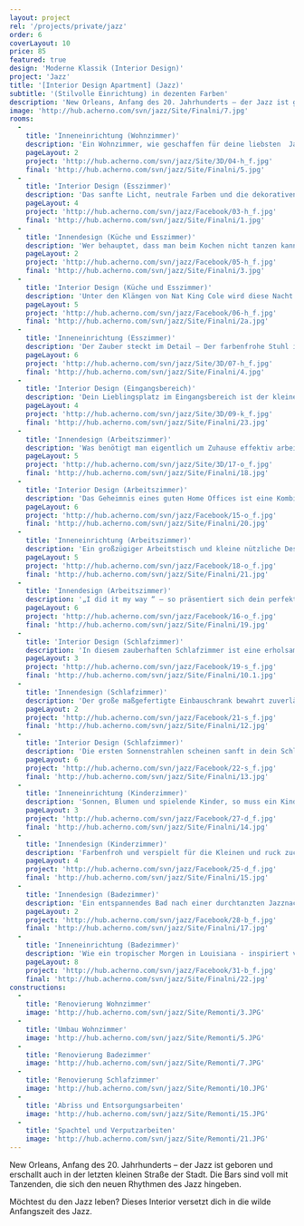 ```yaml
---
layout: project
rel: '/projects/private/jazz' 
order: 6
coverLayout: 10
price: 85
featured: true
design: 'Moderne Klassik (Interior Design)'
project: 'Jazz'
title: '[Interior Design Apartment] (Jazz)'
subtitle: '(Stilvolle Einrichtung) in dezenten Farben'
description: 'New Orleans, Anfang des 20. Jahrhunderts – der Jazz ist geboren und erschallt auch in der letzten kleinen Straße der Stadt. Die Bars sind voll mit Tanzenden, die sich den neuen Rhythmen  des Jazz hingeben.'
image: 'http://hub.acherno.com/svn/jazz/Site/Finalni/7.jpg'
rooms:
  -
    title: 'Inneneinrichtung (Wohnzimmer)'
    description: 'Ein Wohnzimmer, wie geschaffen für deine liebsten  Jazzstücke. Der Tag beginnt mit einem aromatischen Becher Kaffee und einem Stück des unverwechselbaren Louis Prima.  Greif dir die nächste Schallplatte und lass dich vom Zauber des Regtime anstecken.'
    pageLayout: 2
    project: 'http://hub.acherno.com/svn/jazz/Site/3D/04-h_f.jpg'
    final: 'http://hub.acherno.com/svn/jazz/Site/Finalni/5.jpg'
  -
    title: 'Interior Design (Esszimmer)'
    description: 'Das sanfte Licht, neutrale Farben und die dekorativen Wände in Backsteinoptik sind die perfekte Kulisse für deine abendliche Entspannung. Jetzt noch ein Glas Whiskey und ein paar Jazz Klassiker.  Just another perfekt day...'
    pageLayout: 4
    project: 'http://hub.acherno.com/svn/jazz/Facebook/03-h_f.jpg'
    final: 'http://hub.acherno.com/svn/jazz/Site/Finalni/1.jpg'
  -
    title: 'Innendesign (Küche und Esszimmer)'
    description: 'Wer behauptet, dass man beim Kochen nicht tanzen kann? Ein Schritt nach vorne, zwei zurück. Eine Prise Salz hier und ein Hauch Pfeffer dort und im Handumdrehen hast du ein leckeres Brunswick Stew gezaubert.'
    pageLayout: 2
    project: 'http://hub.acherno.com/svn/jazz/Facebook/05-h_f.jpg'
    final: 'http://hub.acherno.com/svn/jazz/Site/Finalni/3.jpg'
  -
    title: 'Interior Design (Küche und Esszimmer)'
    description: 'Unter den Klängen von Nat King Cole wird diese Nacht zu einem unvergesslichen Moment voller Liebe. When I fall in Love ...'
    pageLayout: 5
    project: 'http://hub.acherno.com/svn/jazz/Facebook/06-h_f.jpg'
    final: 'http://hub.acherno.com/svn/jazz/Site/Finalni/2a.jpg'
  -
    title: 'Inneneinrichtung (Esszimmer)'
    description: 'Der Zauber steckt im Detail – Der farbenfrohe Stuhl im floralen Dessin gibt hier den Ton an.'
    pageLayout: 6
    project: 'http://hub.acherno.com/svn/jazz/Site/3D/07-h_f.jpg'
    final: 'http://hub.acherno.com/svn/jazz/Site/Finalni/4.jpg'
  -
    title: 'Interior Design (Eingangsbereich)'
    description: 'Dein Lieblingsplatz im Eingangsbereich ist der kleine charmante Sitzwürfel mit dem bunten Muster.'
    pageLayout: 4
    project: 'http://hub.acherno.com/svn/jazz/Site/3D/09-k_f.jpg'
    final: 'http://hub.acherno.com/svn/jazz/Site/Finalni/23.jpg'
  -
    title: 'Innendesign (Arbeitszimmer)'
    description: 'Was benötigt man eigentlich um Zuhause effektiv arbeiten zu können? '
    pageLayout: 5
    project: 'http://hub.acherno.com/svn/jazz/Site/3D/17-o_f.jpg'
    final: 'http://hub.acherno.com/svn/jazz/Site/Finalni/18.jpg'
  -
    title: 'Interior Design (Arbeitszimmer)'
    description: 'Das Geheimnis eines guten Home Offices ist eine Kombination von praktischer Einrichtung mit viel Stauraum in Verbindung mit klassischem dunklem Holz, das Natürlichkeit erzeugt.'
    pageLayout: 6
    project: 'http://hub.acherno.com/svn/jazz/Facebook/15-o_f.jpg'
    final: 'http://hub.acherno.com/svn/jazz/Site/Finalni/20.jpg'
  -
    title: 'Inneneinrichtung (Arbeitszimmer)'
    description: 'Ein großzügiger Arbeitstisch und kleine nützliche Designobjekte wirken klassisch und lassen Raum für die persönliche Note.'
    pageLayout: 5
    project: 'http://hub.acherno.com/svn/jazz/Facebook/18-o_f.jpg'
    final: 'http://hub.acherno.com/svn/jazz/Site/Finalni/21.jpg'
  -
    title: 'Innendesign (Arbeitszimmer)'
    description: '„I did it my way “ – so präsentiert sich dein perfektes Office.'
    pageLayout: 6
    project: 'http://hub.acherno.com/svn/jazz/Facebook/16-o_f.jpg'
    final: 'http://hub.acherno.com/svn/jazz/Site/Finalni/19.jpg'
  -
    title: 'Interior Design (Schlafzimmer)'
    description: 'In diesem zauberhaften Schlafzimmer ist eine erholsame Nacht nicht nur ein Versprechen.'
    pageLayout: 3
    project: 'http://hub.acherno.com/svn/jazz/Facebook/19-s_f.jpg'
    final: 'http://hub.acherno.com/svn/jazz/Site/Finalni/10.1.jpg'
  -
    title: 'Innendesign (Schlafzimmer)'
    description: 'Der große maßgefertigte Einbauschrank bewahrt zuverlässig deine Lieblingssachen auf und erspart dir langes Suchen.'
    pageLayout: 2
    project: 'http://hub.acherno.com/svn/jazz/Facebook/21-s_f.jpg'
    final: 'http://hub.acherno.com/svn/jazz/Site/Finalni/12.jpg'
  -
    title: 'Interior Design (Schlafzimmer)'
    description: 'Die ersten Sonnenstrahlen scheinen sanft in dein Schlafzimmer und wecken dich.  Auf in den Tag!'
    pageLayout: 6
    project: 'http://hub.acherno.com/svn/jazz/Facebook/22-s_f.jpg'
    final: 'http://hub.acherno.com/svn/jazz/Site/Finalni/13.jpg'
  -
    title: 'Inneneinrichtung (Kinderzimmer)'
    description: 'Sonnen, Blumen und spielende Kinder, so muss ein Kindezimmer sein.'
    pageLayout: 3
    project: 'http://hub.acherno.com/svn/jazz/Facebook/27-d_f.jpg'
    final: 'http://hub.acherno.com/svn/jazz/Site/Finalni/14.jpg'
  -
    title: 'Innendesign (Kinderzimmer)'
    description: 'Farbenfroh und verspielt für die Kleinen und ruck zuck aufgeräumt für die Mamas und Papas.'
    pageLayout: 4
    project: 'http://hub.acherno.com/svn/jazz/Facebook/25-d_f.jpg'
    final: 'http://hub.acherno.com/svn/jazz/Site/Finalni/15.jpg'
  -
    title: 'Innendesign (Badezimmer)'
    description: 'Ein entspannendes Bad nach einer durchtanzten Jazznacht. Holzoptik und Palm Leaf Dekor nehmen den sanften Swing der Nacht mit in die Badewanne.'
    pageLayout: 2
    project: 'http://hub.acherno.com/svn/jazz/Facebook/28-b_f.jpg'
    final: 'http://hub.acherno.com/svn/jazz/Site/Finalni/17.jpg'
  -
    title: 'Inneneinrichtung (Badezimmer)'
    description: 'Wie ein tropischer Morgen in Louisiana - inspiriert von braunem Holz und frischem Grün schenkt dir das Badezimmer die Kraft und die Gelassenheit für einen erfolgreichen Tag.'
    pageLayout: 8
    project: 'http://hub.acherno.com/svn/jazz/Facebook/31-b_f.jpg'
    final: 'http://hub.acherno.com/svn/jazz/Site/Finalni/22.jpg'
constructions:
  - 
    title: 'Renovierung Wohnzimmer'
    image: 'http://hub.acherno.com/svn/jazz/Site/Remonti/3.JPG'
  - 
    title: 'Umbau Wohnzimmer'
    image: 'http://hub.acherno.com/svn/jazz/Site/Remonti/5.JPG'
  - 
    title: 'Renovierung Badezimmer'
    image: 'http://hub.acherno.com/svn/jazz/Site/Remonti/7.JPG'
  - 
    title: 'Renovierung Schlafzimmer'
    image: 'http://hub.acherno.com/svn/jazz/Site/Remonti/10.JPG'
  - 
    title: 'Abriss und Entsorgungsarbeiten'
    image: 'http://hub.acherno.com/svn/jazz/Site/Remonti/15.JPG'
  - 
    title: 'Spachtel und Verputzarbeiten'
    image: 'http://hub.acherno.com/svn/jazz/Site/Remonti/21.JPG'    
---
```

New Orleans, Anfang des 20. Jahrhunderts – der Jazz ist geboren und erschallt auch in der letzten kleinen Straße der Stadt. Die Bars sind voll mit Tanzenden, die sich den neuen Rhythmen  des Jazz hingeben.  


Möchtest du den Jazz leben? Dieses Interior versetzt dich in die wilde Anfangszeit des Jazz. 
